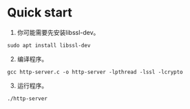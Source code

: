 # Quick start

1. 你可能需要先安装libssl-dev。
```
sudo apt install libssl-dev
```

2. 编译程序。
```
gcc http-server.c -o http-server -lpthread -lssl -lcrypto
```

3. 运行程序。
```
./http-server
```
